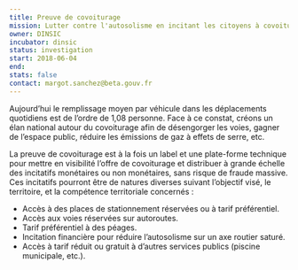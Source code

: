 ```yaml
---
title: Preuve de covoiturage
mission: Lutter contre l'autosolisme en incitant les citoyens à covoiturer
owner: DINSIC
incubator: dinsic 
status: investigation
start: 2018-06-04 
end: 
stats: false
contact: margot.sanchez@beta.gouv.fr 
---
```


Aujourd’hui le remplissage moyen par véhicule dans les déplacements quotidiens est de l’ordre de 1,08 personne. Face à ce constat, créons un élan national autour du covoiturage afin de désengorger les voies, gagner de l’espace public, réduire les émissions de gaz à effets de serre, etc.
 
La preuve de covoiturage est à la fois un label et une plate-forme technique pour mettre en visibilité l’offre de covoiturage et distribuer à grande échelle des incitatifs monétaires ou non monétaires, sans risque de fraude massive. Ces incitatifs pourront être de natures diverses suivant l’objectif visé, le territoire, et la compétence territoriale concernés :

 - Accès à des places de stationnement réservées ou à tarif préférentiel.
 - Accès aux voies réservées sur autoroutes.
 - Tarif préférentiel à des péages.
 - Incitation financière pour réduire l’autosolisme sur un axe routier saturé.
 - Accès à tarif réduit ou gratuit à d’autres services publics (piscine municipale, etc.).
